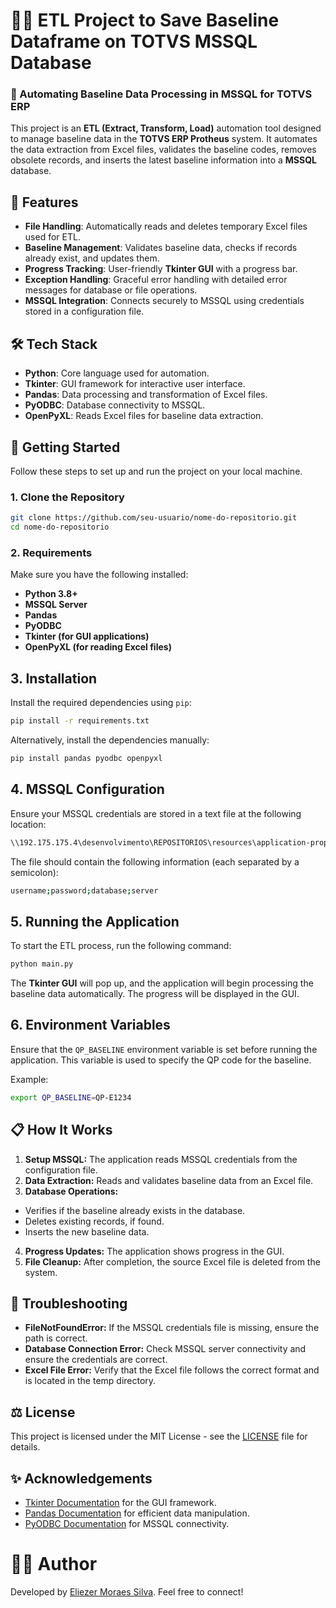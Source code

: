 # 🦾🤖 ETL Project to Save Baseline Dataframe on TOTVS MSSQL Database

### 🦾 Automating Baseline Data Processing in MSSQL for TOTVS ERP

This project is an **ETL (Extract, Transform, Load)** automation tool designed to manage baseline data in the **TOTVS ERP Protheus** system. It automates the data extraction from Excel files, validates the baseline codes, removes obsolete records, and inserts the latest baseline information into a **MSSQL** database.

## 🌟 Features

- **File Handling**: Automatically reads and deletes temporary Excel files used for ETL.
- **Baseline Management**: Validates baseline data, checks if records already exist, and updates them.
- **Progress Tracking**: User-friendly **Tkinter GUI** with a progress bar.
- **Exception Handling**: Graceful error handling with detailed error messages for database or file operations.
- **MSSQL Integration**: Connects securely to MSSQL using credentials stored in a configuration file.

## 🛠️ Tech Stack

- **Python**: Core language used for automation.
- **Tkinter**: GUI framework for interactive user interface.
- **Pandas**: Data processing and transformation of Excel files.
- **PyODBC**: Database connectivity to MSSQL.
- **OpenPyXL**: Reads Excel files for baseline data extraction.

## 🚀 Getting Started

Follow these steps to set up and run the project on your local machine.

### 1. Clone the Repository

```bash
git clone https://github.com/seu-usuario/nome-do-repositorio.git
cd nome-do-repositorio
```

### 2. Requirements
Make sure you have the following installed:

- **Python 3.8+**
- **MSSQL Server**
- **Pandas**
- **PyODBC**
- **Tkinter (for GUI applications)**
- **OpenPyXL (for reading Excel files)**

## 3. Installation
Install the required dependencies using `pip`:

```bash
pip install -r requirements.txt
```

Alternatively, install the dependencies manually:
```bash
pip install pandas pyodbc openpyxl
```

## 4. MSSQL Configuration
Ensure your MSSQL credentials are stored in a text file at the following location:
```bash
\\192.175.175.4\desenvolvimento\REPOSITORIOS\resources\application-properties\USER_PASSWORD_MSSQL_PROD.txt
```

The file should contain the following information (each separated by a semicolon):
```bash
username;password;database;server
```

## 5. Running the Application
To start the ETL process, run the following command:
```bash
python main.py
```

The **Tkinter GUI** will pop up, and the application will begin processing the baseline data automatically. The progress will be displayed in the GUI.

## 6. Environment Variables
Ensure that the `QP_BASELINE` environment variable is set before running the application. This variable is used to specify the QP code for the baseline.

Example:
```bash
export QP_BASELINE=QP-E1234
```

## 📋 How It Works
1. **Setup MSSQL:** The application reads MSSQL credentials from the configuration file.
2. **Data Extraction:** Reads and validates baseline data from an Excel file.
3. **Database Operations:**
- Verifies if the baseline already exists in the database.
- Deletes existing records, if found.
- Inserts the new baseline data.
4. **Progress Updates:** The application shows progress in the GUI.
5. **File Cleanup:** After completion, the source Excel file is deleted from the system.

## 🐛 Troubleshooting
- **FileNotFoundError:** If the MSSQL credentials file is missing, ensure the path is correct.
- **Database Connection Error:** Check MSSQL server connectivity and ensure the credentials are correct.
- **Excel File Error:** Verify that the Excel file follows the correct format and is located in the temp directory.

## ⚖️ License
This project is licensed under the MIT License - see the [LICENSE](https://www.mit.edu/~amini/LICENSE.md) file for details.

## ✨ Acknowledgements

- [Tkinter Documentation](https://docs.python.org/3/library/tkinter.html) for the GUI framework.
- [Pandas Documentation](https://pandas.pydata.org/docs/) for efficient data manipulation.
- [PyODBC Documentation](https://github.com/mkleehammer/pyodbc) for MSSQL connectivity.

# 👨‍💻 Author
Developed by [Eliezer Moraes Silva](https://www.linkedin.com/in/eliezer-moraes-silva-80b68010b/). Feel free to connect!
